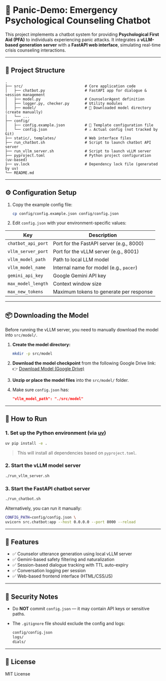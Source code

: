 # 🧀 Panic-Demo: Emergency Psychological Counseling Chatbot

This project implements a chatbot system for providing **Psychological First Aid (PFA)** to individuals experiencing panic attacks. It integrates a **vLLM-based generation server** with a **FastAPI web interface**, simulating real-time crisis counseling interactions.

---

## 📁 Project Structure

```
.
├── src/                            # Core application code
│   ├── chatbot.py                  # FastAPI app for dialogue & session management
│   ├── model.py                    # CounselorAgent definition
│   ├── logger.py, checker.py       # Utility modules
│   ├── model/                      # 🔻 Downloaded model directory (create manually)
│   └── ...
├── config/
│   ├── config.example.json         # 🔑 Template configuration file
│   └── config.json                 # ⚠️ Actual config (not tracked by Git)
├── static/, templates/             # Web interface files
├── run_chatbot.sh                  # Script to launch chatbot API server
├── run_vllm_server.sh              # Script to launch vLLM server
├── pyproject.toml                  # Python project configuration (uv-based)
├── uv.lock                         # Dependency lock file (generated by uv)
└── README.md
```

---

## ⚙️ Configuration Setup

1. Copy the example config file:

   ```bash
   cp config/config.example.json config/config.json
   ```

2. Edit `config.json` with your environment-specific values:

| Key                | Description                              |
| ------------------ | ---------------------------------------- |
| `chatbot_api_port` | Port for the FastAPI server (e.g., 8000) |
| `vllm_server_port` | Port for the vLLM server (e.g., 8001)    |
| `vllm_model_path`  | Path to local LLM model                  |
| `vllm_model_name`  | Internal name for model (e.g., `pacer`)  |
| `gemini_api_key`   | Google Gemini API key                    |
| `max_model_length` | Context window size                      |
| `max_new_tokens`   | Maximum tokens to generate per response  |

---

## 📦 Downloading the Model

Before running the vLLM server, you need to manually download the model into `src/model/`.

1. **Create the model directory:**

   ```bash
   mkdir -p src/model
   ```

2. **Download the model checkpoint** from the following Google Drive link:
   👉 [Download Model (Google Drive)](https://drive.google.com/drive/folders/1RHMkCdA1etSuOPz_6FcRn64s0FHpnzTD?usp=sharing)

3. **Unzip or place the model files** into the `src/model/` folder.

4. Make sure `config.json` has:

   ```json
   "vllm_model_path": "./src/model"
   ```

---

## 🚀 How to Run

### 1. Set up the Python environment (via [uv](https://github.com/astral-sh/uv))

```bash
uv pip install -e .
```

> This will install all dependencies based on `pyproject.toml`.

### 2. Start the vLLM model server

```bash
./run_vllm_server.sh
```

### 3. Start the FastAPI chatbot server

```bash
./run_chatbot.sh
```

Alternatively, you can run it manually:

```bash
CONFIG_PATH=config/config.json \
uvicorn src.chatbot:app --host 0.0.0.0 --port 8000 --reload
```

---

## 🧪 Features

* ✅ Counselor utterance generation using local vLLM server
* ✅ Gemini-based safety filtering and naturalization
* ✅ Session-based dialogue tracking with TTL auto-expiry
* ✅ Conversation logging per session
* ✅ Web-based frontend interface (HTML/CSS/JS)

---

## 🔐 Security Notes

* Do **NOT** commit `config.json` — it may contain API keys or sensitive paths.
* The `.gitignore` file should exclude the config and logs:

  ```bash
  config/config.json
  logs/
  dials/
  ```

---

## 📄 License

MIT License

